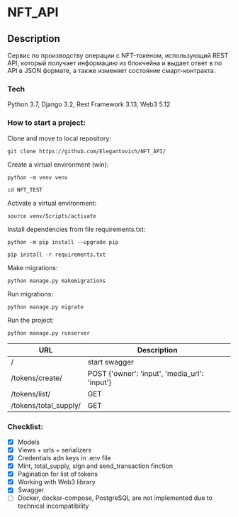 # NFT_API
## Description
Сервис по производству операции с NFT-токеном, использующий REST API, который получает информацию из блокчейна и выдает ответ в по API в JSON формате, а также изменяет состояние смарт-контракта.

### Tech
Python 3.7, Django 3.2, Rest Framework 3.13, Web3 5.12

### How to start a project:

Clone and move to local repository:

```
git clone https://github.com/Elegantovich/NFT_API/
```
Create a virtual environment (win):
```
python -m venv venv
```
```
cd NFT_TEST
```
Activate a virtual environment:
```
source venv/Scripts/activate
```
Install dependencies from file requirements.txt:
```
python -m pip install --upgrade pip
```
```
pip install -r requirements.txt
```
Make migrations:
```
python manage.py makemigrations
```
Run migrations:
```
python manage.py migrate 
```
Run the project:
```
python manage.py runserver
```

| URL| Description |
| ------ | ------ |
| / | start swagger |
| /tokens/create/| POST {'owner': 'input', 'media_url': 'input'} |
| /tokens/list/ | GET |
| /tokens/total_supply/ | GET |

### Checklist:
- [x] Models
- [x] Views + urls + serializers
- [x] Credentials adn keys in .env file
- [x] Mint, total_supply, sign and send_transaction finction
- [x] Pagination for list of tokens
- [x] Working with Web3 library
- [x] Swagger
- [ ] Docker, docker-compose, PostgreSQL are not implemented due to technical incompatibility
